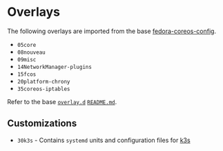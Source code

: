 # Overlays

The following overlays are imported from the base
[fedora-coreos-config](../fedora-coreos-config/).

* `05core`
* `08nouveau`
* `09misc`
* `14NetworkManager-plugins`
* `15fcos`
* `20platform-chrony`
* `35coreos-iptables`

Refer to the base [`overlay.d`](../fedora-coreos-config/overlay.d/)
[`README.md`](../fedora-coreos-config/overlay.d/README.md).

## Customizations

* `30k3s` - Contains `systemd` units and configuration files for
[k3s](https://k3s.io/)
